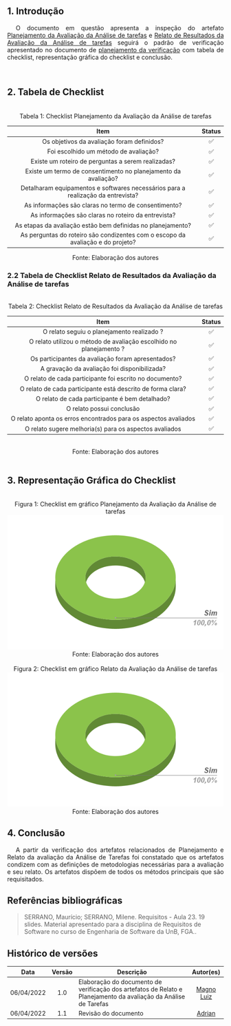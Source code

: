 ## 1. Introdução

<p style="text-indent: 20px; text-align: justify">
O documento em questão apresenta a inspeção do artefato <a href="https://interacao-humano-computador.github.io/2021.2-Prefeitura-de-Passo-Fundo/DesignAvaliacaoDesenvolvimento/Nivel1/AnaliseTarefas/PlanejamentoAnaliseTarefas/">Planejamento da Avaliação da Análise de tarefas</a> e <a href="https://interacao-humano-computador.github.io/2021.2-Prefeitura-de-Passo-Fundo/DesignAvaliacaoDesenvolvimento/Nivel1/AnaliseTarefas/RelatoAnaliseTarefas/">Relato de Resultados da Avaliação da Análise de tarefas</a> seguirá o padrão de verificação apresentado no documento de <a href="https://interacao-humano-computador.github.io/2021.2-Prefeitura-de-Passo-Fundo/Verificacao/planejamento_verificacao/">planejamento da verificação</a> com tabela de checklist, representação gráfica do checklist e conclusão.</p>

<br>

## 2. Tabela de Checklist 
<br>
<center>
<figcaption> Tabela 1: Checklist Planejamento da Avaliação da Análise de tarefas  </figcaption>

| Item | Status |
|:---:|:---:|
| Os objetivos da avaliação foram definidos? | ✅ |
| Foi escolhido um método de avaliação? | ✅ |
| Existe um roteiro de perguntas a serem realizadas? | ✅ |
| Existe um termo de consentimento no planejamento da avaliação? | ✅ |
| Detalharam equipamentos e softwares necessários para a realização da entrevista?| ✅ |
| As informações são claras no termo de consentimento?| ✅ |
| As informações são claras no roteiro da entrevista?| ✅ |
| As etapas da avaliação estão bem definidas no planejamento?| ✅ |
| As perguntas do roteiro são condizentes com o escopo da avaliação e do projeto?| ✅ |
<figcaption> Fonte: Elaboração dos autores  </figcaption>
</center>



### 2.2 Tabela de Checklist Relato de Resultados da Avaliação da Análise de tarefas
<br>
<center>
<figcaption> Tabela 2: Checklist Relato de Resultados da Avaliação da Análise de tarefas </figcaption>

| Item | Status |
|:---:|:---:|
| O relato seguiu o planejamento realizado ?| ✅ |
| O relato utilizou o método de avaliação escolhido no planejamento ?| ✅ |
| Os participantes da avaliação foram apresentados? |✅ |
| A gravação da avaliação foi disponibilizada?| ✅|
| O relato de cada participante foi escrito no documento?| ✅ |
| O relato de cada participante está descrito de forma clara?| ✅ |
| O relato de cada participante é bem detalhado?|✅|
| O relato possui conclusão |✅|
| O relato aponta os erros encontrados para os aspectos avaliados |✅|
| O relato sugere melhoria(s) para os aspectos avaliados |✅|


<br>




<figcaption> Fonte: Elaboração dos autores  </figcaption>
</center>

<br>

## 3. Representação Gráfica do Checklist
<br>

<center>
<figcaption> Figura 1: Checklist em gráfico Planejamento da Avaliação da Análise de tarefas</figcaption>
<img src="https://raw.githubusercontent.com/Interacao-Humano-Computador/2021.2-Prefeitura-de-Passo-Fundo/main/assets/img/graf_rel_aval_ver.png">
<figcaption> Fonte: Elaboração dos autores  </figcaption>
</center>

<br>

<center>
<figcaption> Figura 2: Checklist em gráfico Relato da Avaliação da Análise de tarefas</figcaption>
<img src="https://raw.githubusercontent.com/Interacao-Humano-Computador/2021.2-Prefeitura-de-Passo-Fundo/main/assets/img/graf_rel_aval_ver.png">
<figcaption> Fonte: Elaboração dos autores  </figcaption>
</center>


## 4. Conclusão
<p style="text-indent: 20px; text-align: justify">
A partir da verificação dos artefatos relacionados de Planejamento e Relato da avaliação da Análise de Tarefas foi constatado que os artefatos condizem com as definições de metodologias necessárias para a avaliação e seu relato. Os artefatos dispõem de todos os métodos principais que são requisitados.

</p>
        

## Referências bibliográficas

> SERRANO, Maurício; SERRANO, Milene. Requisitos - Aula 23. 19 slides. Material apresentado para a disciplina de Requisitos de Software no curso de Engenharia de Software da UnB, FGA..

## Histórico de versões

 | **Data**   | **Versão** | **Descrição**                            |                **Autor(es)**                 |
 | ---------- | :--------: | ---------------------------------------- | :------------------------------------------: |
 | 06/04/2022 |    1.0     |    Elaboração do documento de verificação dos artefatos de Relato e Planejamento da avaliação da Análise de Tarefas   |        [Magno Luiz](https://github.com/magnluiz)         |
 | 06/04/2022 |    1.1     |    Revisão do documento  |        [Adrian](https://github.com/SwampTG)         |
